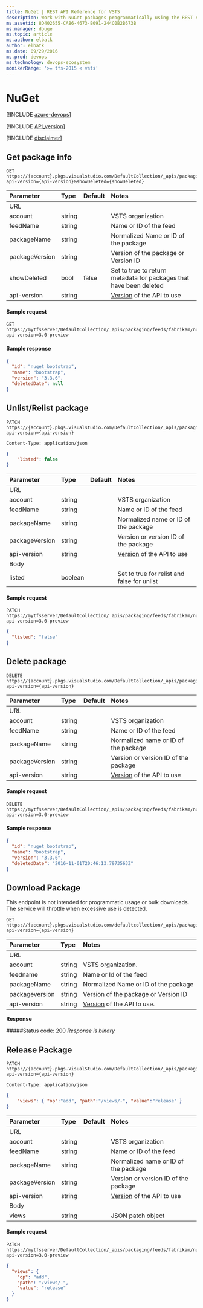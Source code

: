 ```yaml
---
title: NuGet | REST API Reference for VSTS 
description: Work with NuGet packages programmatically using the REST APIs for VSTS.
ms.assetid: 8D402655-CA86-4673-B091-244C0B2B673B
ms.manager: douge
ms.topic: article
ms.author: elbatk
author: elbatk
ms.date: 09/29/2016
ms.prod: devops
ms.technology: devops-ecosystem
monikerRange: '>= tfs-2015 < vsts'
---
```

# NuGet

[!INCLUDE [azure-devops](../_data/azure-devops-message.md)]


[!INCLUDE [API_version](../_data/version3-preview1.md)]

[!INCLUDE [disclaimer](../_data/disclaimer.md)]

## Get package info

```no-highlight
GET https://{account}.pkgs.visualstudio.com/DefaultCollection/_apis/packaging/feeds/{feedName}/nuget/packages/{packageName}/versions/{packageVersion}?api-version={api-version}&showDeleted={showDeleted}
```

| Parameter             | Type    | Default   | Notes
|:----------------------|:--------|:----------|:---------------------------------------------------------------------------------------------------
| URL
| account               | string  |           | VSTS organization
| feedName              | string  |           | Name or ID of the feed
| packageName           | string  |           | Normalized Name or ID of the package
| packageVersion        | string  |           | Version of the package or Version ID
| showDeleted           | bool    | false     | Set to true to return metadata for packages that have been deleted
| api-version           | string  |           | [Version](../../concepts/rest-api-versioning.md) of the API to use

#### Sample request

```
GET https://mytfsserver/DefaultCollection/_apis/packaging/feeds/fabrikam/nuget/packages/bootstrap/versions/3.3.6/?api-version=3.0-preview
```

#### Sample response

```json
{
  "id": "nuget_bootstrap",
  "name": "bootstrap",
  "version": "3.3.6",
  "deletedDate": null
}
```


## Unlist/Relist package

```no-highlight
PATCH https://{account}.pkgs.visualstudio.com/DefaultCollection/_apis/packaging/feeds/{feedName}/nuget/packages/{packageName}/versions/{packageVersion}?api-version={api-version}
```

```http
Content-Type: application/json
```

```json
{
    "listed": false
}
```

| Parameter             | Type    | Default   | Notes
|:----------------------|:--------|:----------|:---------------------------------------------------------------------------------------------------
| URL
| account               | string  |           | VSTS organization
| feedName              | string  |           | Name or ID of the feed
| packageName           | string  |           | Normalized name or ID of the package
| packageVersion        | string  |           | Version or version ID of the package
| api-version           | string  |           | [Version](../../concepts/rest-api-versioning.md) of the API to use
| Body
| listed                | boolean |            | Set to true for relist and false for unlist

#### Sample request

```
PATCH https://mytfsserver/DefaultCollection/_apis/packaging/feeds/fabrikam/nuget/packages/bootstrap/versions/3.3.6/?api-version=3.0-preview
```
```json
{
  "listed": "false"
}
```


## Delete package

```no-highlight
DELETE https://{account}.pkgs.visualstudio.com/DefaultCollection/_apis/packaging/feeds/{feedName}/nuget/packages/{packageName}/versions/{packageVersion}?api-version={api-version}
```

| Parameter             | Type    | Default   | Notes
|:----------------------|:--------|:----------|:---------------------------------------------------------------------------------------------------
| URL
| account               | string  |           | VSTS organization
| feedName              | string  |           | Name or ID of the feed
| packageName           | string  |           | Normalized name or ID of the package
| packageVersion        | string  |           | Version or version ID of the package
| api-version           | string  |           | [Version](../../concepts/rest-api-versioning.md) of the API to use

#### Sample request

```
DELETE https://mytfsserver/DefaultCollection/_apis/packaging/feeds/fabrikam/nuget/packages/bootstrap/versions/3.3.6/?api-version=3.0-preview
```

#### Sample response

```json
{
  "id": "nuget_bootstrap",
  "name": "bootstrap",
  "version": "3.3.6",
  "deletedDate": "2016-11-01T20:46:13.7973563Z"
}
```


## Download Package

This endpoint is not intended for programmatic usage or bulk downloads.  The service will throttle when excessive use is detected.

```no-highlight
GET https://{account}.pkgs.visualstudio.com/defaultcollection/_apis/packaging/feeds/{feedname}/nuget/packages/{packagename}/versions/{packageversion}/content?api-version={api-version}
```

| Parameter | Type    | Notes
|:----------|:--------|:-------------------------------------------------------------------------------------------------------------
| URL
| account   | string  | VSTS organization.
| feedname   | string  | Name or Id of the feed
| packageName   | string  | Normalized Name or ID of the package
| packageversion   | string  | Version of the package or Version ID
| api-version | string | [Version](../../concepts/rest-api-versioning.md) of the API to use.


**Response**

#####Status code: 200
*Response is binary*

## Release Package
```httprequest
PATCH https://{account}.pkgs.VisualStudio.com/DefaultCollection/_apis/packaging/feeds/{feedName}/nuget/packages/{packageName}/versions/{packageVersion}?api-version={api-version}
```

```http
Content-Type: application/json
```
```json
{
    "views": { "op":"add", "path":"/views/-", "value":"release" }
}
```

| Parameter             | Type    | Default   | Notes
|:----------------------|:--------|:----------|:---------------------------------------------------------------------------------------------------
| URL
| account               | string  |           | VSTS organization
| feedName              | string  |           | Name or ID of the feed
| packageName           | string  |           | Normalized name or ID of the package
| packageVersion        | string  |           | Version or version ID of the package
| api-version           | string  |           | [Version](../../concepts/rest-api-versioning.md) of the API to use
| Body
| views                 | string  |           | JSON patch object

#### Sample request

```
PATCH https://mytfsserver/DefaultCollection/_apis/packaging/feeds/fabrikam/nuget/packages/bootstrap/versions/3.3.6/?api-version=3.0-preview
```
```json
{
  "views": {
    "op": "add",
    "path": "/views/-",
    "value": "release"
  }
}
```

